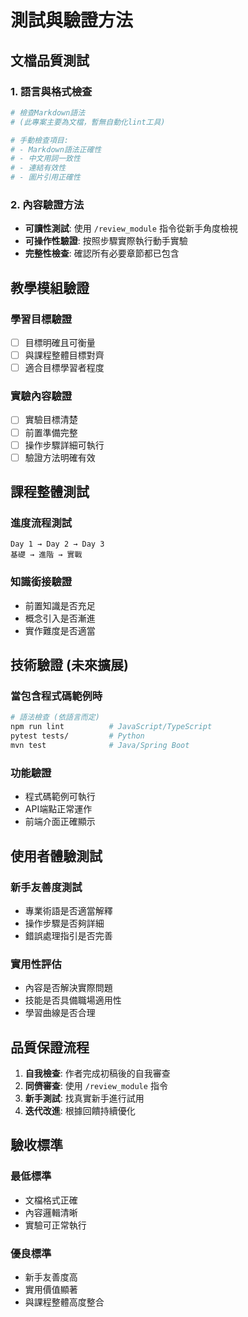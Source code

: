 # 測試與驗證方法

## 文檔品質測試

### 1. 語言與格式檢查
```bash
# 檢查Markdown語法
# (此專案主要為文檔，暫無自動化lint工具)

# 手動檢查項目:
# - Markdown語法正確性
# - 中文用詞一致性  
# - 連結有效性
# - 圖片引用正確性
```

### 2. 內容驗證方法
- **可讀性測試**: 使用 `/review_module` 指令從新手角度檢視
- **可操作性驗證**: 按照步驟實際執行動手實驗
- **完整性檢查**: 確認所有必要章節都已包含

## 教學模組驗證

### 學習目標驗證
- [ ] 目標明確且可衡量
- [ ] 與課程整體目標對齊
- [ ] 適合目標學習者程度

### 實驗內容驗證  
- [ ] 實驗目標清楚
- [ ] 前置準備完整
- [ ] 操作步驟詳細可執行
- [ ] 驗證方法明確有效

## 課程整體測試

### 進度流程測試
```
Day 1 → Day 2 → Day 3
基礎 → 進階 → 實戰
```

### 知識銜接驗證
- 前置知識是否充足
- 概念引入是否漸進
- 實作難度是否適當

## 技術驗證 (未來擴展)

### 當包含程式碼範例時
```bash
# 語法檢查 (依語言而定)
npm run lint          # JavaScript/TypeScript
pytest tests/         # Python
mvn test              # Java/Spring Boot
```

### 功能驗證
- 程式碼範例可執行
- API端點正常運作
- 前端介面正確顯示

## 使用者體驗測試

### 新手友善度測試
- 專業術語是否適當解釋
- 操作步驟是否夠詳細
- 錯誤處理指引是否完善

### 實用性評估
- 內容是否解決實際問題
- 技能是否具備職場適用性
- 學習曲線是否合理

## 品質保證流程

1. **自我檢查**: 作者完成初稿後的自我審查
2. **同儕審查**: 使用 `/review_module` 指令
3. **新手測試**: 找真實新手進行試用
4. **迭代改進**: 根據回饋持續優化

## 驗收標準

### 最低標準
- 文檔格式正確
- 內容邏輯清晰
- 實驗可正常執行

### 優良標準  
- 新手友善度高
- 實用價值顯著
- 與課程整體高度整合